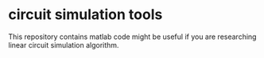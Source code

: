 # circuit simulation tools

This repository contains matlab code might be useful if you are researching linear circuit simulation algorithm.
